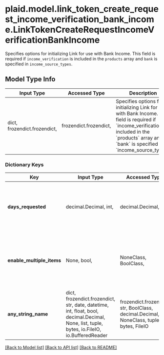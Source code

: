 # plaid.model.link_token_create_request_income_verification_bank_income.LinkTokenCreateRequestIncomeVerificationBankIncome

Specifies options for initializing Link for use with Bank Income. This field is required if `income_verification` is included in the `products` array and `bank` is specified in `income_source_types`.

## Model Type Info
Input Type | Accessed Type | Description | Notes
------------ | ------------- | ------------- | -------------
dict, frozendict.frozendict,  | frozendict.frozendict,  | Specifies options for initializing Link for use with Bank Income. This field is required if &#x60;income_verification&#x60; is included in the &#x60;products&#x60; array and &#x60;bank&#x60; is specified in &#x60;income_source_types&#x60;. | 

### Dictionary Keys
Key | Input Type | Accessed Type | Description | Notes
------------ | ------------- | ------------- | ------------- | -------------
**days_requested** | decimal.Decimal, int,  | decimal.Decimal,  | The number of days of data to request for the Bank Income product | 
**enable_multiple_items** | None, bool,  | NoneClass, BoolClass,  | Whether to enable multiple Items to be added in the Link session | [optional] if omitted the server will use the default value of False
**any_string_name** | dict, frozendict.frozendict, str, date, datetime, int, float, bool, decimal.Decimal, None, list, tuple, bytes, io.FileIO, io.BufferedReader | frozendict.frozendict, str, BoolClass, decimal.Decimal, NoneClass, tuple, bytes, FileIO | any string name can be used but the value must be the correct type | [optional]

[[Back to Model list]](../../README.md#documentation-for-models) [[Back to API list]](../../README.md#documentation-for-api-endpoints) [[Back to README]](../../README.md)

